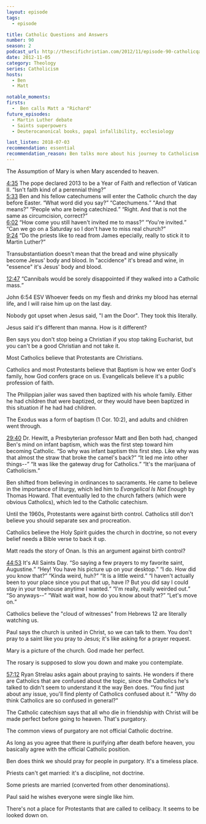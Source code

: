 ```yaml
---
layout: episode
tags:
  - episode

title: Catholic Questions and Answers
number: 90
season: 2
podcast_url: http://thescifichristian.com/2012/11/episode-90-catholicqanda/
date: 2012-11-05
category: Theology
series: Catholicism
hosts:
  - Ben
  - Matt

notable_moments:
firsts:
  -  Ben calls Matt a "Richard"
future_episodes: 
  - Martin Luther debate
  - Saints superpowers
  - Deuterocanonical books, papal infallibility, ecclesiology

last_listen: 2018-07-03
recommendation: essential
recommendation_reason: Ben talks more about his journey to Catholicism and defends Catholic beliefs. Matt brings the questions and the zingers.
---
```

The Assumption of Mary is when Mary ascended to heaven.

<div class="quote">
  <a class="timestamp tag is-medium is-rounded is-primary" href="http://thescifichristian.com/2012/11/episode-90-catholicqanda/#t=4:35">4:35</a>
  <span class="quote-context is-size-6">The pope declared 2013 to be a Year of Faith and reflection of Vatican II.</span>
  <q class="matt">Isn't faith kind of a perennial thing?</q>
</div>

<div class="quote">
  <a class="timestamp tag is-medium is-rounded is-primary" href="http://thescifichristian.com/2012/11/episode-90-catholicqanda/#t=5:33">5:33</a>
  <span class="quote-context is-size-6">Ben and his fellow catechumens will enter the Catholic church the day before Easter.</span>
  <q class="matt">What word did you say?</q>
  <q class="ben">Catechumens.</q>
  <q class="matt">And that means?</q>
  <q class="ben">People who are being catechized.</q>
  <q class="matt">Right. And that is not the same as circumcision, correct?</q>
</div>

<div class="quote">
  <a class="timestamp tag is-medium is-rounded is-primary" href="http://thescifichristian.com/2012/11/episode-90-catholicqanda/#t=6:02">6:02</a>
  <q class="matt">How come you still haven't invited me to mass?</q>
  <q class="ben">You're invited.</q>
  <q class="matt">Can we go on a Saturday so I don't have to miss real church?</q>
</div>

<div class="quote">
  <a class="timestamp tag is-medium is-rounded is-primary" href="http://thescifichristian.com/2012/11/episode-90-catholicqanda/#t=9:24">9:24</a>
  <q class="matt">Do the priests like to read from James epecially, really to stick it to Martin Luther?</q>
</div>

Transubstantiation doesn't mean that the bread and wine physically become Jesus' body and blood. In "accidence" it's bread and wine, in "essence" it's Jesus' body and blood. 

<div class="quote">
  <a class="timestamp tag is-medium is-rounded is-primary" href="http://thescifichristian.com/2012/11/episode-90-catholicqanda/#t=12:47">12:47</a>
  <q class="ben">Cannibals would be sorely disappointed if they walked into a Catholic mass.</q>
</div>

John 6:54 ESV Whoever feeds on my flesh and drinks my blood has eternal life, and I will raise him up on the last day.

Nobody got upset when Jesus said, "I am the Door". They took this literally.

Jesus said it's different than manna. How is it different?

Ben says you don't stop being a Christian if you stop taking Eucharist, but you can't be a good Christian and not take it.

Most Catholics believe that Protestants are Christians. 

Catholics and most Protestants believe that Baptism is how we enter God's family, how God confers grace on us. Evangelicals believe it's a public profession of faith.

The Philippian jailer was saved then baptized with his whole family. Either he had children that were baptized, or they would have been baptized in this situation if he had had children. 

The Exodus was a form of baptism (1 Cor. 10:2), and adults and children went through.

<div class="quote">
  <a class="timestamp tag is-medium is-rounded is-primary" href="http://thescifichristian.com/2012/11/episode-90-catholicqanda/#t=29:40">29:40</a>
  <span class="quote-context is-size-6">Dr. Hewitt, a Presbyterian professor Matt and Ben both had, changed Ben's mind on infant baptism, which was the first step toward him becoming Catholic.</span>
  <q class="matt">So why was infant baptism this first step. Like why was that almost the straw that broke the camel's back?</q>
  <q class="ben">It led me into other things--</q>
  <q class="matt">It was like the gateway drug for Catholics.</q>
  <q class="ben">It's the marijuana of Catholicism.</q>
</div>

Ben shifted from believing in ordinances to sacraments. He came to believe in the importance of liturgy, which led him to <i class="work-title">Evangelical Is Not Enough</i> by Thomas Howard. That eventually led to the church fathers (which were obvious Catholics), which led to the Catholic catechism.

Until the 1960s, Protestants were against birth control. Catholics still don't believe you should separate sex and procreation.

Catholics believe the Holy Spirit guides the church in doctrine, so not every belief needs a Bible verse to back it up.

Matt reads the story of Onan. Is this an argument against birth control?

<div class="quote">
  <a class="timestamp tag is-medium is-rounded is-primary" href="http://thescifichristian.com/2012/11/episode-90-catholicqanda/#t=44:53">44:53</a>
  <span class="quote-context is-size-6">It's All Saints Day.</span>
  <q class="ben">So saying a few prayers to my favorite saint, Augustine.</q>
  <q class="matt">Hey! You have his picture up on your desktop.</q>
  <q class="ben">I do. How did you know that?</q>
  <q class="matt">Kinda weird, huh?</q>
  <q class="ben">It is a little weird.</q>
  <q class="matt">I haven't actually been to your place since you put that up, have I? But you did say I could stay in your treehouse anytime I wanted.</q>
  <q class="ben">I'm really, really weirded out.</q>
  <q class="matt">So anyways--</q>
  <q class="ben">Wait wait wait, how do you know about that?</q>
  <q class="matt">Let's move on.</q>
</div>

Catholics believe the "cloud of witnesses" from Hebrews 12 are literally watching us.

Paul says the church is united in Christ, so we can talk to them. You don't pray to a saint like you pray to Jesus; it's like asking for a prayer request.

Mary is a picture of the church. God made her perfect. 

The rosary is supposed to slow you down and make you contemplate.

<div class="quote">
  <a class="timestamp tag is-medium is-rounded is-primary" href="http://thescifichristian.com/2012/11/episode-90-catholicqanda/#t=57:12">57:12</a>
  <span class="quote-context is-size-6">Ryan Strelau asks again about praying to saints. He wonders if there are Catholics that are confused about the topic, since the Catholics he's talked to didn't seem to understand it the way Ben does.</span>
  <q class="ben">You find just about any issue, you'll find plenty of Catholics confused about it.</q>
  <q class="matt">Why do think Catholics are so confused in general?</q>
</div>

The Catholic catechism says that all who die in friendship with Christ will be made perfect before going to heaven. That's purgatory.

The common views of purgatory are not official Catholic doctrine.

As long as you agree that there is purifying after death before heaven, you basically agree with the official Catholic position. 

Ben does think we should pray for people in purgatory. It's a timeless place.

Priests can't get married: it's a discipline, not doctrine.

Some priests are married (converted from other denominations).

Paul said he wishes everyone were single like him.

There's not a place for Protestants that are called to celibacy. It seems to be looked down on.